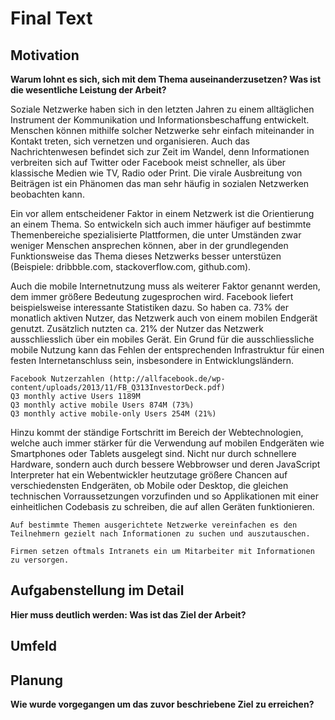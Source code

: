 # Final Text

## Motivation

**Warum lohnt es sich, sich mit dem Thema auseinanderzusetzen? Was ist die wesentliche Leistung der Arbeit?**

Soziale Netzwerke haben sich in den letzten Jahren zu einem alltäglichen Instrument der Kommunikation und Informationsbeschaffung entwickelt. Menschen können mithilfe solcher Netzwerke sehr einfach miteinander in Kontakt treten, sich vernetzen und organisieren. 
Auch das Nachrichtenwesen befindet sich zur Zeit im Wandel, denn Informationen verbreiten sich auf Twitter oder Facebook meist schneller, als über klassische Medien wie TV, Radio oder Print. Die virale Ausbreitung von Beiträgen ist ein Phänomen das man sehr häufig in sozialen Netzwerken beobachten kann.

Ein vor allem entscheidener Faktor in einem Netzwerk ist die Orientierung an einem Thema. So entwickeln sich auch immer häufiger auf bestimmte Themenbereiche spezialisierte Plattformen, die unter Umständen zwar weniger Menschen ansprechen können, aber in der grundlegenden Funktionsweise das Thema dieses Netzwerks besser unterstüzen (Beispiele: dribbble.com, stackoverflow.com, github.com).

Auch die mobile Internetnutzung muss als weiterer Faktor genannt werden, dem immer größere Bedeutung zugesprochen wird. Facebook liefert beispielsweise interessante Statistiken dazu. So haben ca. 73% der monatlich aktiven Nutzer, das Netzwerk auch von einem mobilen Endgerät genutzt. Zusätzlich nutzten ca. 21% der Nutzer das Netzwerk ausschliesslich über ein mobiles Gerät. Ein Grund für die ausschliessliche mobile Nutzung kann das Fehlen der entsprechenden Infrastruktur für einen festen Internetanschluss sein, insbesondere in Entwicklungsländern.

    Facebook Nutzerzahlen (http://allfacebook.de/wp-content/uploads/2013/11/FB_Q313InvestorDeck.pdf)
    Q3 monthly active Users 1189M
    Q3 monthly active mobile Users 874M (73%)
    Q3 monthly active mobile-only Users 254M (21%)
 
Hinzu kommt der ständige Fortschritt im Bereich der Webtechnologien, welche auch immer stärker für die Verwendung auf mobilen Endgeräten wie Smartphones oder Tablets ausgelegt sind. Nicht nur durch schnellere Hardware, sondern auch durch bessere Webbrowser und deren JavaScript Interpreter hat ein Webentwickler heutzutage größere Chancen auf verschiedensten Endgeräten, ob Mobile oder Desktop, die gleichen technischen Vorraussetzungen vorzufinden und so Applikationen mit einer einheitlichen Codebasis zu schreiben, die auf allen Geräten funktionieren.

    Auf bestimmte Themen ausgerichtete Netzwerke vereinfachen es den Teilnehmern gezielt nach Informationen zu suchen und auszutauschen.

    Firmen setzen oftmals Intranets ein um Mitarbeiter mit Informationen zu versorgen.

## Aufgabenstellung im Detail
**Hier muss deutlich werden: Was ist das Ziel der Arbeit?**

## Umfeld

## Planung
**Wie wurde vorgegangen um das zuvor beschriebene Ziel zu erreichen?**
